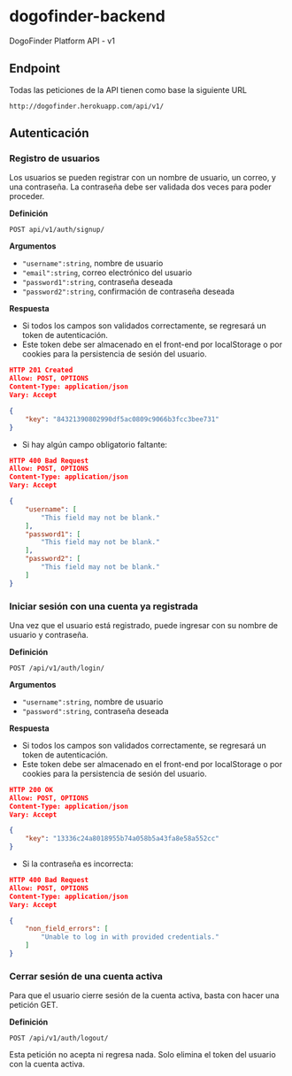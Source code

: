 # dogofinder-backend
DogoFinder Platform API - v1

## Endpoint

Todas las peticiones de la API tienen como base la siguiente URL
```url
http://dogofinder.herokuapp.com/api/v1/
```

## Autenticación

### Registro de usuarios

Los usuarios se pueden registrar con un nombre de usuario, un correo, y una contraseña. La contraseña debe ser validada dos veces para poder proceder.

**Definición**

`POST api/v1/auth/signup/`

**Argumentos**
- `"username":string`, nombre de usuario
- `"email":string`, correo electrónico del usuario
- `"password1":string`, contraseña deseada
- `"password2":string`, confirmación de contraseña deseada

**Respuesta**
- Si todos los campos son validados correctamente, se regresará un token de autenticación. 
- Este token debe ser almacenado en el front-end por localStorage o por cookies para la persistencia de sesión del usuario.
```json
HTTP 201 Created
Allow: POST, OPTIONS
Content-Type: application/json
Vary: Accept

{
    "key": "84321390802990df5ac0809c9066b3fcc3bee731"
}
```

- Si hay algún campo obligatorio faltante:

```json
HTTP 400 Bad Request
Allow: POST, OPTIONS
Content-Type: application/json
Vary: Accept

{
    "username": [
        "This field may not be blank."
    ],
    "password1": [
        "This field may not be blank."
    ],
    "password2": [
        "This field may not be blank."
    ]
}
```

### Iniciar sesión con una cuenta ya registrada

Una vez que el usuario está registrado, puede ingresar con su nombre de usuario y contraseña.

**Definición**

`POST /api/v1/auth/login/`

**Argumentos**
- `"username":string`, nombre de usuario
- `"password":string`, contraseña deseada

**Respuesta**
- Si todos los campos son validados correctamente, se regresará un token de autenticación.
- Este token debe ser almacenado en el front-end por localStorage o por cookies para la persistencia de sesión del usuario.
```json
HTTP 200 OK
Allow: POST, OPTIONS
Content-Type: application/json
Vary: Accept

{
    "key": "13336c24a8018955b74a058b5a43fa8e58a552cc"
}
```

- Si la contraseña es incorrecta:

```json
HTTP 400 Bad Request
Allow: POST, OPTIONS
Content-Type: application/json
Vary: Accept

{
    "non_field_errors": [
        "Unable to log in with provided credentials."
    ]
}
```

### Cerrar sesión de una cuenta activa

Para que el usuario cierre sesión de la cuenta activa, basta con hacer una petición GET.

**Definición**

`POST /api/v1/auth/logout/`

Esta petición no acepta ni regresa nada. Solo elimina el token del usuario con la cuenta activa.
